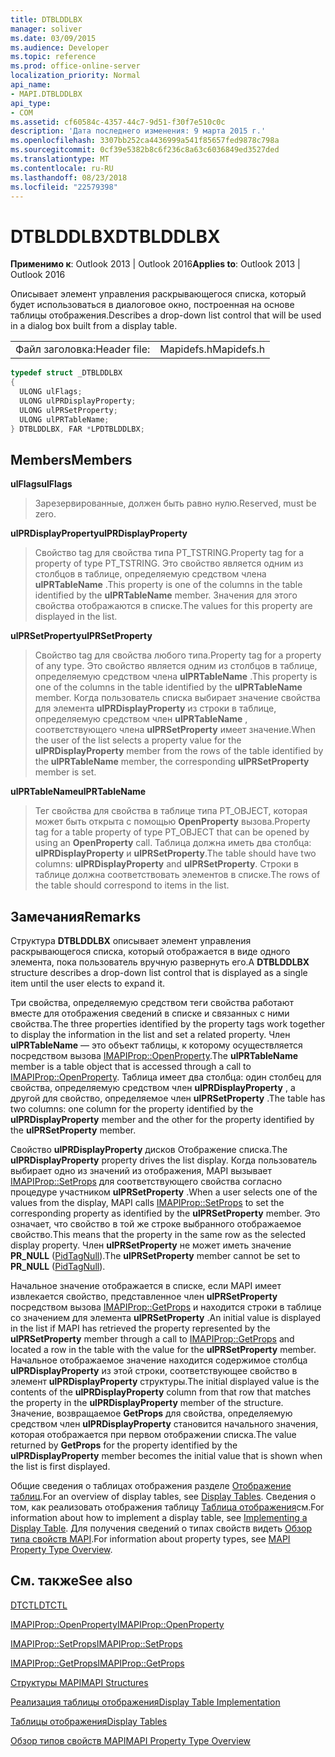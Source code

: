 ```yaml
---
title: DTBLDDLBX
manager: soliver
ms.date: 03/09/2015
ms.audience: Developer
ms.topic: reference
ms.prod: office-online-server
localization_priority: Normal
api_name:
- MAPI.DTBLDDLBX
api_type:
- COM
ms.assetid: cf60584c-4357-44c7-9d51-f30f7e510c0c
description: 'Дата последнего изменения: 9 марта 2015 г.'
ms.openlocfilehash: 3307bb252ca4436999a541f85657fed9878c798a
ms.sourcegitcommit: 0cf39e5382b8c6f236c8a63c6036849ed3527ded
ms.translationtype: MT
ms.contentlocale: ru-RU
ms.lasthandoff: 08/23/2018
ms.locfileid: "22579398"
---
```

# <a name="dtblddlbx"></a><span data-ttu-id="7a146-103">DTBLDDLBX</span><span class="sxs-lookup"><span data-stu-id="7a146-103">DTBLDDLBX</span></span>

  
  
<span data-ttu-id="7a146-104">**Применимо к**: Outlook 2013 | Outlook 2016</span><span class="sxs-lookup"><span data-stu-id="7a146-104">**Applies to**: Outlook 2013 | Outlook 2016</span></span> 
  
<span data-ttu-id="7a146-105">Описывает элемент управления раскрывающегося списка, который будет использоваться в диалоговое окно, построенная на основе таблицы отображения.</span><span class="sxs-lookup"><span data-stu-id="7a146-105">Describes a drop-down list control that will be used in a dialog box built from a display table.</span></span>
  
|||
|:-----|:-----|
|<span data-ttu-id="7a146-106">Файл заголовка:</span><span class="sxs-lookup"><span data-stu-id="7a146-106">Header file:</span></span>  <br/> |<span data-ttu-id="7a146-107">Mapidefs.h</span><span class="sxs-lookup"><span data-stu-id="7a146-107">Mapidefs.h</span></span>  <br/> |
   
```cpp
typedef struct _DTBLDDLBX
{
  ULONG ulFlags;
  ULONG ulPRDisplayProperty;
  ULONG ulPRSetProperty;
  ULONG ulPRTableName;
} DTBLDDLBX, FAR *LPDTBLDDLBX;

```

## <a name="members"></a><span data-ttu-id="7a146-108">Members</span><span class="sxs-lookup"><span data-stu-id="7a146-108">Members</span></span>

 <span data-ttu-id="7a146-109">**ulFlags**</span><span class="sxs-lookup"><span data-stu-id="7a146-109">**ulFlags**</span></span>
  
> <span data-ttu-id="7a146-110">Зарезервированные, должен быть равно нулю.</span><span class="sxs-lookup"><span data-stu-id="7a146-110">Reserved, must be zero.</span></span> 
    
 <span data-ttu-id="7a146-111">**ulPRDisplayProperty**</span><span class="sxs-lookup"><span data-stu-id="7a146-111">**ulPRDisplayProperty**</span></span>
  
> <span data-ttu-id="7a146-112">Свойство tag для свойства типа PT_TSTRING.</span><span class="sxs-lookup"><span data-stu-id="7a146-112">Property tag for a property of type PT_TSTRING.</span></span> <span data-ttu-id="7a146-113">Это свойство является одним из столбцов в таблице, определяемую средством члена **ulPRTableName** .</span><span class="sxs-lookup"><span data-stu-id="7a146-113">This property is one of the columns in the table identified by the **ulPRTableName** member.</span></span> <span data-ttu-id="7a146-114">Значения для этого свойства отображаются в списке.</span><span class="sxs-lookup"><span data-stu-id="7a146-114">The values for this property are displayed in the list.</span></span> 
    
 <span data-ttu-id="7a146-115">**ulPRSetProperty**</span><span class="sxs-lookup"><span data-stu-id="7a146-115">**ulPRSetProperty**</span></span>
  
> <span data-ttu-id="7a146-116">Свойство tag для свойства любого типа.</span><span class="sxs-lookup"><span data-stu-id="7a146-116">Property tag for a property of any type.</span></span> <span data-ttu-id="7a146-117">Это свойство является одним из столбцов в таблице, определяемую средством члена **ulPRTableName** .</span><span class="sxs-lookup"><span data-stu-id="7a146-117">This property is one of the columns in the table identified by the **ulPRTableName** member.</span></span> <span data-ttu-id="7a146-118">Когда пользователь списка выбирает значение свойства для элемента **ulPRDisplayProperty** из строки в таблице, определяемую средством член **ulPRTableName** , соответствующего члена **ulPRSetProperty** имеет значение.</span><span class="sxs-lookup"><span data-stu-id="7a146-118">When the user of the list selects a property value for the **ulPRDisplayProperty** member from the rows of the table identified by the **ulPRTableName** member, the corresponding **ulPRSetProperty** member is set.</span></span> 
    
 <span data-ttu-id="7a146-119">**ulPRTableName**</span><span class="sxs-lookup"><span data-stu-id="7a146-119">**ulPRTableName**</span></span>
  
> <span data-ttu-id="7a146-120">Тег свойства для свойства в таблице типа PT_OBJECT, которая может быть открыта с помощью **OpenProperty** вызова.</span><span class="sxs-lookup"><span data-stu-id="7a146-120">Property tag for a table property of type PT_OBJECT that can be opened by using an **OpenProperty** call.</span></span> <span data-ttu-id="7a146-121">Таблица должна иметь два столбца: **ulPRDisplayProperty** и **ulPRSetProperty**.</span><span class="sxs-lookup"><span data-stu-id="7a146-121">The table should have two columns: **ulPRDisplayProperty** and **ulPRSetProperty**.</span></span> <span data-ttu-id="7a146-122">Строки в таблице должна соответствовать элементов в списке.</span><span class="sxs-lookup"><span data-stu-id="7a146-122">The rows of the table should correspond to items in the list.</span></span>
    
## <a name="remarks"></a><span data-ttu-id="7a146-123">Замечания</span><span class="sxs-lookup"><span data-stu-id="7a146-123">Remarks</span></span>

<span data-ttu-id="7a146-124">Структура **DTBLDDLBX** описывает элемент управления раскрывающегося списка, который отображается в виде одного элемента, пока пользователь вручную развернуть его.</span><span class="sxs-lookup"><span data-stu-id="7a146-124">A **DTBLDDLBX** structure describes a drop-down list control that is displayed as a single item until the user elects to expand it.</span></span> 
  
<span data-ttu-id="7a146-125">Три свойства, определяемую средством теги свойства работают вместе для отображения сведений в списке и связанных с ними свойства.</span><span class="sxs-lookup"><span data-stu-id="7a146-125">The three properties identified by the property tags work together to display the information in the list and set a related property.</span></span> <span data-ttu-id="7a146-126">Член **ulPRTableName** — это объект таблицы, к которому осуществляется посредством вызова [IMAPIProp::OpenProperty](imapiprop-openproperty.md).</span><span class="sxs-lookup"><span data-stu-id="7a146-126">The **ulPRTableName** member is a table object that is accessed through a call to [IMAPIProp::OpenProperty](imapiprop-openproperty.md).</span></span> <span data-ttu-id="7a146-127">Таблица имеет два столбца: один столбец для свойства, определяемую средством член **ulPRDisplayProperty** , а другой для свойство, определяемое член **ulPRSetProperty** .</span><span class="sxs-lookup"><span data-stu-id="7a146-127">The table has two columns: one column for the property identified by the **ulPRDisplayProperty** member and the other for the property identified by the **ulPRSetProperty** member.</span></span> 
  
<span data-ttu-id="7a146-128">Свойство **ulPRDisplayProperty** дисков Отображение списка.</span><span class="sxs-lookup"><span data-stu-id="7a146-128">The **ulPRDisplayProperty** property drives the list display.</span></span> <span data-ttu-id="7a146-129">Когда пользователь выбирает одно из значений из отображения, MAPI вызывает [IMAPIProp::SetProps](imapiprop-setprops.md) для соответствующего свойства согласно процедуре участником **ulPRSetProperty** .</span><span class="sxs-lookup"><span data-stu-id="7a146-129">When a user selects one of the values from the display, MAPI calls [IMAPIProp::SetProps](imapiprop-setprops.md) to set the corresponding property as identified by the **ulPRSetProperty** member.</span></span> <span data-ttu-id="7a146-130">Это означает, что свойство в той же строке выбранного отображаемое свойство.</span><span class="sxs-lookup"><span data-stu-id="7a146-130">This means that the property in the same row as the selected display property.</span></span> <span data-ttu-id="7a146-131">Член **ulPRSetProperty** не может иметь значение **PR_NULL** ([PidTagNull](pidtagnull-canonical-property.md)).</span><span class="sxs-lookup"><span data-stu-id="7a146-131">The **ulPRSetProperty** member cannot be set to **PR_NULL** ([PidTagNull](pidtagnull-canonical-property.md)).</span></span>
  
<span data-ttu-id="7a146-132">Начальное значение отображается в списке, если MAPI имеет извлекается свойство, представленное член **ulPRSetProperty** посредством вызова [IMAPIProp::GetProps](imapiprop-getprops.md) и находится строки в таблице со значением для элемента **ulPRSetProperty** .</span><span class="sxs-lookup"><span data-stu-id="7a146-132">An initial value is displayed in the list if MAPI has retrieved the property represented by the **ulPRSetProperty** member through a call to [IMAPIProp::GetProps](imapiprop-getprops.md) and located a row in the table with the value for the **ulPRSetProperty** member.</span></span> <span data-ttu-id="7a146-133">Начальное отображаемое значение находится содержимое столбца **ulPRDisplayProperty** из этой строки, соответствующее свойство в элемент **ulPRDisplayProperty** структуры.</span><span class="sxs-lookup"><span data-stu-id="7a146-133">The initial displayed value is the contents of the **ulPRDisplayProperty** column from that row that matches the property in the **ulPRDisplayProperty** member of the structure.</span></span> <span data-ttu-id="7a146-134">Значение, возвращаемое **GetProps** для свойства, определяемую средством член **ulPRDisplayProperty** становится начального значения, которая отображается при первом отображении списка.</span><span class="sxs-lookup"><span data-stu-id="7a146-134">The value returned by **GetProps** for the property identified by the **ulPRDisplayProperty** member becomes the initial value that is shown when the list is first displayed.</span></span> 
  
<span data-ttu-id="7a146-135">Общие сведения о таблицах отображения разделе [Отображение таблиц](display-tables.md).</span><span class="sxs-lookup"><span data-stu-id="7a146-135">For an overview of display tables, see [Display Tables](display-tables.md).</span></span> <span data-ttu-id="7a146-136">Сведения о том, как реализовать отображения таблицу [Таблица отображения](display-table-implementation.md)см.</span><span class="sxs-lookup"><span data-stu-id="7a146-136">For information about how to implement a display table, see [Implementing a Display Table](display-table-implementation.md).</span></span> <span data-ttu-id="7a146-137">Для получения сведений о типах свойств видеть [Обзор типа свойств MAPI](mapi-property-type-overview.md).</span><span class="sxs-lookup"><span data-stu-id="7a146-137">For information about property types, see [MAPI Property Type Overview](mapi-property-type-overview.md).</span></span>
  
## <a name="see-also"></a><span data-ttu-id="7a146-138">См. также</span><span class="sxs-lookup"><span data-stu-id="7a146-138">See also</span></span>



[<span data-ttu-id="7a146-139">DTCTL</span><span class="sxs-lookup"><span data-stu-id="7a146-139">DTCTL</span></span>](dtctl.md)
  
[<span data-ttu-id="7a146-140">IMAPIProp::OpenProperty</span><span class="sxs-lookup"><span data-stu-id="7a146-140">IMAPIProp::OpenProperty</span></span>](imapiprop-openproperty.md)
  
[<span data-ttu-id="7a146-141">IMAPIProp::SetProps</span><span class="sxs-lookup"><span data-stu-id="7a146-141">IMAPIProp::SetProps</span></span>](imapiprop-setprops.md)
  
[<span data-ttu-id="7a146-142">IMAPIProp::GetProps</span><span class="sxs-lookup"><span data-stu-id="7a146-142">IMAPIProp::GetProps</span></span>](imapiprop-getprops.md)


[<span data-ttu-id="7a146-143">Структуры MAPI</span><span class="sxs-lookup"><span data-stu-id="7a146-143">MAPI Structures</span></span>](mapi-structures.md)
  
[<span data-ttu-id="7a146-144">Реализация таблицы отображения</span><span class="sxs-lookup"><span data-stu-id="7a146-144">Display Table Implementation</span></span>](display-table-implementation.md)
  
[<span data-ttu-id="7a146-145">Таблицы отображения</span><span class="sxs-lookup"><span data-stu-id="7a146-145">Display Tables</span></span>](display-tables.md)
  
[<span data-ttu-id="7a146-146">Обзор типов свойств MAPI</span><span class="sxs-lookup"><span data-stu-id="7a146-146">MAPI Property Type Overview</span></span>](mapi-property-type-overview.md)

